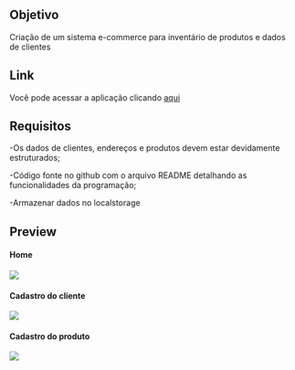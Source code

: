 ## Objetivo
Criação de um sistema e-commerce para inventário de produtos e dados de clientes

## Link 
Você pode acessar a aplicação clicando [aqui](https://desafio02hiring.netlify.app)


## Requisitos
-Os dados de clientes, endereços e produtos devem estar devidamente estruturados;

-Código fonte no github com o arquivo README detalhando as funcionalidades da programação;

-Armazenar dados no localstorage

## Preview

#### Home
![](https://github.com/HugoPDF5/hiring-coders/blob/master/Desafio-02/assets/home.png)
#### Cadastro do cliente
![](https://github.com/HugoPDF5/hiring-coders/blob/master/Desafio-02/assets/client-form.png)
#### Cadastro do produto
![](https://github.com/HugoPDF5/hiring-coders/blob/master/Desafio-02/assets/product-form.png)

